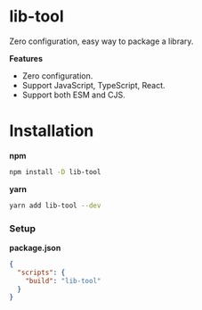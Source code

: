 # lib-tool

Zero configuration, easy way to package a library.

**Features**

- Zero configuration.
- Support JavaScript, TypeScript, React.
- Support both ESM and CJS.

# Installation

**npm**

```sh
npm install -D lib-tool
```

**yarn**

```sh
yarn add lib-tool --dev
```

### Setup

**package.json**

```json
{
  "scripts": {
    "build": "lib-tool"
  }
}
```




